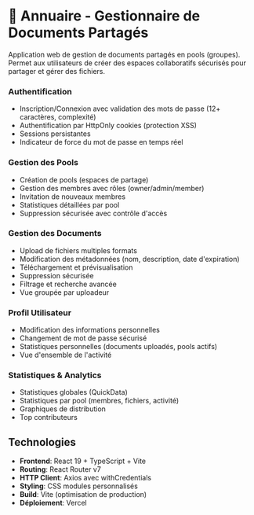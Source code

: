# 📁 Annuaire - Gestionnaire de Documents Partagés

Application web de gestion de documents partagés en pools (groupes). Permet aux utilisateurs de créer des espaces collaboratifs sécurisés pour partager et gérer des fichiers.


###  Authentification 
- Inscription/Connexion avec validation des mots de passe (12+ caractères, complexité)
- Authentification par HttpOnly cookies (protection XSS)
- Sessions persistantes
- Indicateur de force du mot de passe en temps réel

###  Gestion des Pools
- Création de pools (espaces de partage)
- Gestion des membres avec rôles (owner/admin/member)
- Invitation de nouveaux membres
- Statistiques détaillées par pool
- Suppression sécurisée avec contrôle d'accès

###  Gestion des Documents
- Upload de fichiers multiples formats
- Modification des métadonnées (nom, description, date d'expiration)
- Téléchargement et prévisualisation
- Suppression sécurisée
- Filtrage et recherche avancée
- Vue groupée par uploadeur

###  Profil Utilisateur
- Modification des informations personnelles
- Changement de mot de passe sécurisé
- Statistiques personnelles (documents uploadés, pools actifs)
- Vue d'ensemble de l'activité

###  Statistiques & Analytics
- Statistiques globales (QuickData)
- Statistiques par pool (membres, fichiers, activité)
- Graphiques de distribution
- Top contributeurs

##  Technologies

- **Frontend**: React 19 + TypeScript + Vite
- **Routing**: React Router v7
- **HTTP Client**: Axios avec withCredentials
- **Styling**: CSS modules personnalisés
- **Build**: Vite (optimisation de production)
- **Déploiement**: Vercel

